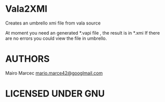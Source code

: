 Vala2XMI
========

Creates an umbrello xmi file from vala source

At moment you need an generated *.vapi file , the result is in *.xmi
If there are no errors you could view the file in umbrello.

AUTHORS
=======
Mairo Marcec <mario.marce42@googlmail.com>


LICENSED UNDER GNU
=======


